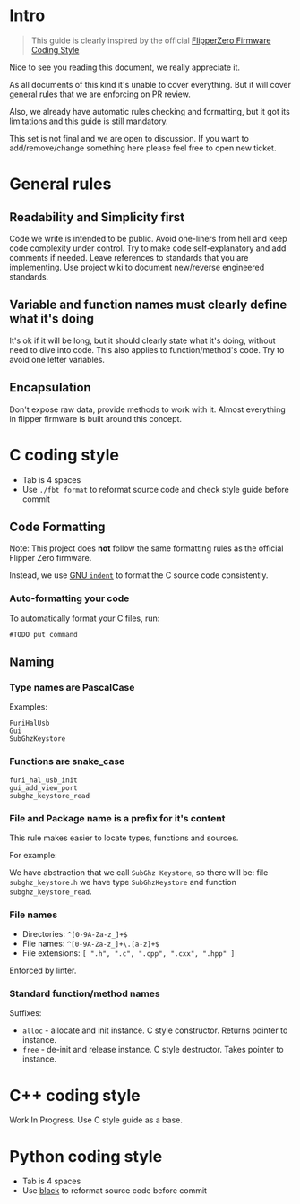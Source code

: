 # Intro

> This guide is clearly inspired by the official [FlipperZero Firmware Coding Style](https://github.com/flipperdevices/flipperzero-firmware/blob/dev/CODING_STYLE.md)



Nice to see you reading this document, we really appreciate it.

As all documents of this kind it's unable to cover everything.
But it will cover general rules that we are enforcing on PR review.

Also, we already have automatic rules checking and formatting,
but it got its limitations and this guide is still mandatory.

This set is not final and we are open to discussion.
If you want to add/remove/change something here please feel free to open new ticket.



# General rules

## Readability and Simplicity first

Code we write is intended to be public.
Avoid one-liners from hell and keep code complexity under control.
Try to make code self-explanatory and add comments if needed.
Leave references to standards that you are implementing.
Use project wiki to document new/reverse engineered standards.

## Variable and function names must clearly define what it's doing

It's ok if it will be long, but it should clearly state what it's doing, without need to dive into code.
This also applies to function/method's code.
Try to avoid one letter variables.

## Encapsulation

Don't expose raw data, provide methods to work with it.
Almost everything in flipper firmware is built around this concept.

# C coding style

- Tab is 4 spaces
- Use `./fbt format` to reformat source code and check style guide before commit

## Code Formatting

Note: This project does **not** follow the same formatting rules as the official Flipper Zero firmware.

Instead, we use [GNU `indent`](https://www.gnu.org/software/indent/) to format the C source code consistently.

### Auto-formatting your code

To automatically format your C files, run:
```
#TODO put command
```

## Naming

### Type names are PascalCase

Examples:

	FuriHalUsb
	Gui
	SubGhzKeystore


### Functions are snake_case

	furi_hal_usb_init
	gui_add_view_port
	subghz_keystore_read

### File and Package name is a prefix for it's content

This rule makes easier to locate types, functions and sources.

For example:

We have abstraction that we call `SubGhz Keystore`, so there will be:
file `subghz_keystore.h` we have type `SubGhzKeystore` and function `subghz_keystore_read`.

### File names

- Directories: `^[0-9A-Za-z_]+$`
- File names: `^[0-9A-Za-z_]+\.[a-z]+$`
- File extensions: `[ ".h", ".c", ".cpp", ".cxx", ".hpp" ]`

Enforced by linter.

### Standard function/method names

Suffixes:

- `alloc` - allocate and init instance. C style constructor. Returns pointer to instance.
- `free` - de-init and release instance. C style destructor. Takes pointer to instance.


# C++ coding style

Work In Progress. Use C style guide as a base.

# Python coding style

- Tab is 4 spaces
- Use [black](https://pypi.org/project/black/) to reformat source code before commit